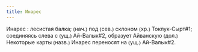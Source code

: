 ```yaml
---
title: Инарес
---
```


Инарес
: лесистая балка; ⦅нач.⦆ под ⦅сев.⦆ склоном ⦅хр.⦆ Токлук-Сырт#1; соединяясь слева с ⦅ущ.⦆ Ай-Валык#2, образует Айванскую ⦅дол.⦆ Некоторые карты ⦅назв.⦆ Инарес переносят на ⦅ущ.⦆ Ай-Валык#2.
